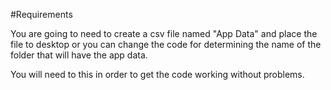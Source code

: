 #Requirements

You are going to need to create a csv file named "App Data" and place the file to desktop
or you can change the code for determining the name of the folder that will have the app
data.

You will need to this in order to get the code working without problems.
